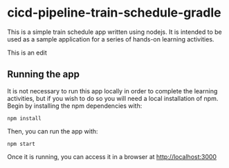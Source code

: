 # cicd-pipeline-train-schedule-gradle

This is a simple train schedule app written using nodejs. It is intended to be used as a sample application for a series of hands-on learning activities.

This is an edit

## Running the app

It is not necessary to run this app locally in order to complete the learning activities, but if you wish to do so you will need a local installation of npm. Begin by installing the npm dependencies with:

    npm install

Then, you can run the app with:

    npm start

Once it is running, you can access it in a browser at [http://localhost:3000](http://localhost:3000)
